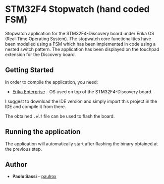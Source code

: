 # STM32F4 Stopwatch (hand coded FSM)

Stopwatch application for the STM32F4-Discovery board under Erika OS (Real-Time Operating System). The stopwatch core functionalities have been modelled using a FSM which has been implemented in code using a nested switch pattern. The application has been displayed on the touchpad extension for the Discovery board.

## Getting Started

In order to compile the application, you need:

* [Erika Enterprise](http://erika.tuxfamily.org/drupal/download.html) - OS used on top of the STM32F4-Discovery board.

I suggest to download the IDE version and simply import this project in the IDE and compile it from there.

The obtained `.elf` file can be used to flash the board.

## Running the application

The application will automatically start after flashing the binary obtained at the previous step.

## Author

* **Paolo Sassi** - [paulrox](https://github.com/paulrox)
